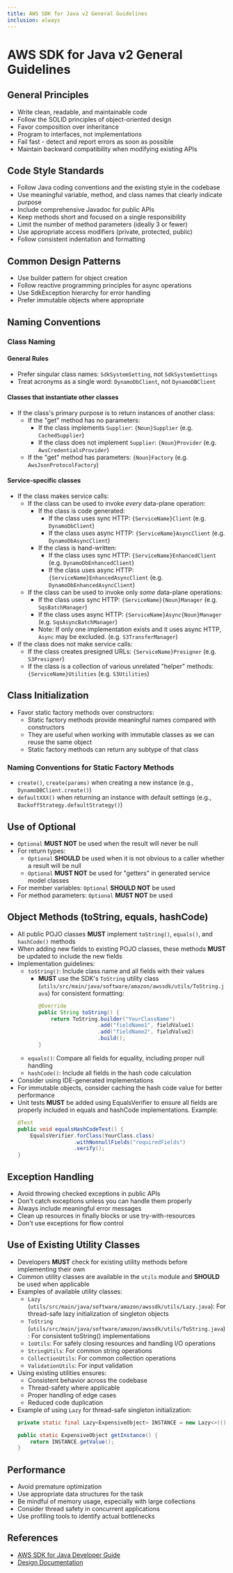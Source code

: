 ```yaml
---
title: AWS SDK for Java v2 General Guidelines
inclusion: always
---
```


# AWS SDK for Java v2 General Guidelines

## General Principles

- Write clean, readable, and maintainable code
- Follow the SOLID principles of object-oriented design
- Favor composition over inheritance
- Program to interfaces, not implementations
- Fail fast - detect and report errors as soon as possible
- Maintain backward compatibility when modifying existing APIs

## Code Style Standards

- Follow Java coding conventions and the existing style in the codebase
- Use meaningful variable, method, and class names that clearly indicate purpose
- Include comprehensive Javadoc for public APIs
- Keep methods short and focused on a single responsibility
- Limit the number of method parameters (ideally 3 or fewer)
- Use appropriate access modifiers (private, protected, public)
- Follow consistent indentation and formatting

## Common Design Patterns

- Use builder pattern for object creation
- Follow reactive programming principles for async operations
- Use SdkException hierarchy for error handling
- Prefer immutable objects where appropriate

## Naming Conventions

### Class Naming

#### General Rules
- Prefer singular class names: `SdkSystemSetting`, not `SdkSystemSettings`
- Treat acronyms as a single word: `DynamoDbClient`, not `DynamoDBClient`
  
#### Classes that instantiate other classes

- If the class's primary purpose is to return instances of another class:
  - If the "get" method has no parameters:
    - If the class implements `Supplier`: `{Noun}Supplier` (e.g. `CachedSupplier`)
    - If the class does not implement `Supplier`: `{Noun}Provider` (e.g. `AwsCredentialsProvider`)
  - If the "get" method has parameters: `{Noun}Factory` (e.g. `AwsJsonProtocolFactory`)

#### Service-specific classes

- If the class makes service calls:
  - If the class can be used to invoke *every* data-plane operation:
    - If the class is code generated:
      - If the class uses sync HTTP: `{ServiceName}Client` (e.g. `DynamoDbClient`)
      - If the class uses async HTTP: `{ServiceName}AsyncClient` (e.g. `DynamoDbAsyncClient`)
    - If the class is hand-written:
      - If the class uses sync HTTP: `{ServiceName}EnhancedClient` (e.g. `DynamoDbEnhancedClient`)
      - If the class uses async HTTP: `{ServiceName}EnhancedAsyncClient` (e.g. `DynamoDbEnhancedAsyncClient`)
  - If the class can be used to invoke only *some* data-plane operations:
    - If the class uses sync HTTP: `{ServiceName}{Noun}Manager` (e.g. `SqsBatchManager`)
    - If the class uses async HTTP: `{ServiceName}Async{Noun}Manager` (e.g. `SqsAsyncBatchManager`)
    - Note: If only one implementation exists and it uses async HTTP, `Async` may be excluded. (e.g. `S3TransferManager`)
- If the class does not make service calls:
  - If the class creates presigned URLs: `{ServiceName}Presigner` (e.g. `S3Presigner`)
  - If the class is a collection of various unrelated "helper" methods: `{ServiceName}Utilities` (e.g. `S3Utilities`)

## Class Initialization

- Favor static factory methods over constructors:
  - Static factory methods provide meaningful names compared with constructors
  - They are useful when working with immutable classes as we can reuse the same object
  - Static factory methods can return any subtype of that class

### Naming Conventions for Static Factory Methods
- `create()`, `create(params)` when creating a new instance (e.g., `DynamoDBClient.create()`)
- `defaultXXX()` when returning an instance with default settings (e.g., `BackoffStrategy.defaultStrategy()`)

## Use of Optional

- `Optional` **MUST NOT** be used when the result will never be null
- For return types:
  - `Optional` **SHOULD** be used when it is not obvious to a caller whether a result will be null
  - `Optional` **MUST NOT** be used for "getters" in generated service model classes
- For member variables: `Optional` **SHOULD NOT** be used
- For method parameters: `Optional` **MUST NOT** be used

## Object Methods (toString, equals, hashCode)

- All public POJO classes **MUST** implement `toString()`, `equals()`, and `hashCode()` methods
- When adding new fields to existing POJO classes, these methods **MUST** be updated to include the new fields
- Implementation guidelines:
  - `toString()`: Include class name and all fields with their values
    - **MUST** use the SDK's `ToString` utility class (`utils/src/main/java/software/amazon/awssdk/utils/ToString.java`) for consistent formatting:
      ```java
      @Override
      public String toString() {
          return ToString.builder("YourClassName")
                         .add("fieldName1", fieldValue1)
                         .add("fieldName2", fieldValue2)
                         .build();
      }
      ```
  - `equals()`: Compare all fields for equality, including proper null handling
  - `hashCode()`: Include all fields in the hash code calculation
- Consider using IDE-generated implementations
- For immutable objects, consider caching the hash code value for better performance
- Unit tests **MUST** be added using EqualsVerifier to ensure all fields are properly included in equals and hashCode implementations. Example:
  ```java
  @Test
  public void equalsHashCodeTest() {
      EqualsVerifier.forClass(YourClass.class)
                    .withNonnullFields("requiredFields")
                    .verify();
  }
  ```

## Exception Handling

- Avoid throwing checked exceptions in public APIs
- Don't catch exceptions unless you can handle them properly
- Always include meaningful error messages
- Clean up resources in finally blocks or use try-with-resources
- Don't use exceptions for flow control

## Use of Existing Utility Classes

- Developers **MUST** check for existing utility methods before implementing their own
- Common utility classes are available in the `utils` module and **SHOULD** be used when applicable
- Examples of available utility classes:
  - `Lazy` (`utils/src/main/java/software/amazon/awssdk/utils/Lazy.java`): For thread-safe lazy initialization of singleton objects
  - `ToString` (`utils/src/main/java/software/amazon/awssdk/utils/ToString.java`): For consistent toString() implementations
  - `IoUtils`: For safely closing resources and handling I/O operations
  - `StringUtils`: For common string operations
  - `CollectionUtils`: For common collection operations
  - `ValidationUtils`: For input validation
- Using existing utilities ensures:
  - Consistent behavior across the codebase
  - Thread-safety where applicable
  - Proper handling of edge cases
  - Reduced code duplication
- Example of using `Lazy` for thread-safe singleton initialization:
  ```java
  private static final Lazy<ExpensiveObject> INSTANCE = new Lazy<>(() -> new ExpensiveObject());
  
  public static ExpensiveObject getInstance() {
      return INSTANCE.getValue();
  }
  ```

## Performance

- Avoid premature optimization
- Use appropriate data structures for the task
- Be mindful of memory usage, especially with large collections
- Consider thread safety in concurrent applications
- Use profiling tools to identify actual bottlenecks

## References

- [AWS SDK for Java Developer Guide](https://docs.aws.amazon.com/sdk-for-java/latest/developer-guide/home.html)
- [Design Documentation](https://github.com/aws/aws-sdk-java-v2/tree/master/docs/design)